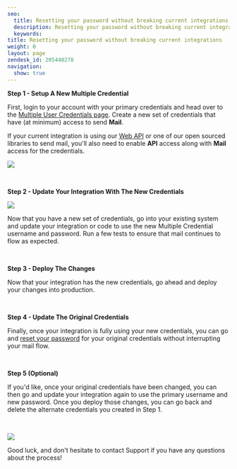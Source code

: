 ```yaml
---
seo:
  title: Resetting your password without breaking current integrations
  description: Resetting your password without breaking current integrations
  keywords:
title: Resetting your password without breaking current integrations
weight: 0
layout: page
zendesk_id: 205440278
navigation:
  show: true
---
```


 **Step 1 - Setup A New Multiple Credential**

First, login to your account with your primary credentials and head over to the [Multiple User Credentials page](https://app.sendgrid.com/credentials). Create a new set of credentials that have (at minimum) access to send **Mail**.

If your current integration is using our [Web API](https://sendgrid.com/docs/API_Reference/Web_API/mail.html#-send) or one of our open sourced libraries to send mail, you'll also need to enable **API** access along with **Mail** access for the credentials.

![]({{root_url}}/images/manangemultiple.png)

&nbsp;

**Step 2 - Update Your Integration With The New Credentials**

**![]({{root_url}}/images/sucessfulcred.png)**

Now that you have a new set of credentials, go into your existing system and update your integration or code to use the new Multiple Credential username and password. Run a few tests to ensure that mail continues to flow as expected.

&nbsp;

**Step 3 - Deploy The Changes**

Now that your integration has the new credentials, go ahead and deploy your changes into production.

&nbsp;

**Step 4 - Update The Original Credentials**

Finally, once your integration is fully using your new credentials, you can go and [reset your password](http://support.sendgrid.com/hc/en-us/articles/203893828) for your original credentials without interrupting your mail flow.

&nbsp;

**Step 5 (Optional)**

If you'd like, once your original credentials have been changed, you can then go and update your integration again to use the primary&nbsp;username and new password. Once you deploy those changes, you can go back and delete the alternate credentials you created in Step 1.&nbsp;

&nbsp;

![]({{root_url}}/images/indycareful.gif)

Good luck, and don't hesitate to contact Support if you have any questions about the process!&nbsp;
